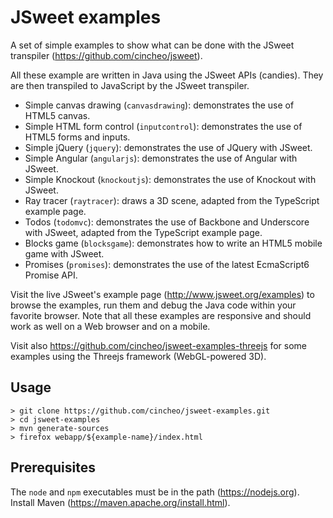 # JSweet examples

A set of simple examples to show what can be done with the JSweet transpiler (https://github.com/cincheo/jsweet).

All these example are written in Java using the JSweet APIs (candies). They are then transpiled to JavaScript by the JSweet transpiler.

- Simple canvas drawing (`canvasdrawing`): demonstrates the use of HTML5 canvas.
- Simple HTML form control (`inputcontrol`): demonstrates the use of HTML5 forms and inputs.
- Simple jQuery (`jquery`): demonstrates the use of JQuery with JSweet.
- Simple Angular (`angularjs`): demonstrates the use of Angular with JSweet.
- Simple Knockout (`knockoutjs`): demonstrates the use of Knockout with JSweet.
- Ray tracer (`raytracer`): draws a 3D scene, adapted from the TypeScript example page.
- Todos (`todomvc`): demonstrates the use of Backbone and Underscore with JSweet, adapted from the TypeScript example page.
- Blocks game (`blocksgame`): demonstrates how to write an HTML5 mobile game with JSweet.
- Promises (`promises`): demonstrates the use of the latest EcmaScript6 Promise API.

Visit the live JSweet's example page (http://www.jsweet.org/examples) to browse the examples, run them and debug the Java code within your favorite browser. Note that all these examples are responsive and should work as well on a Web browser and on a mobile.

Visit also https://github.com/cincheo/jsweet-examples-threejs for some examples using the Threejs framework (WebGL-powered 3D).

## Usage

```
> git clone https://github.com/cincheo/jsweet-examples.git
> cd jsweet-examples
> mvn generate-sources
> firefox webapp/${example-name}/index.html
```

## Prerequisites

The `node` and `npm` executables must be in the path (https://nodejs.org).
Install Maven (https://maven.apache.org/install.html).

